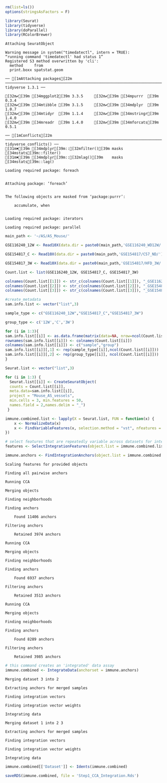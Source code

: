 ```R
rm(list=ls())
options(stringsAsFactors = F)
```


```R
library(Seurat)
library(tidyverse)
library(doParallel)
library(RColorBrewer)
```

    Attaching SeuratObject
    
    Warning message in system("timedatectl", intern = TRUE):
    “running command 'timedatectl' had status 1”
    Registered S3 method overwritten by 'cli':
      method     from         
      print.boxx spatstat.geom
    
    ── [1mAttaching packages[22m ─────────────────────────────────────────────────────────────────────────────── tidyverse 1.3.1 ──
    
    [32m✔[39m [34mggplot2[39m 3.3.5     [32m✔[39m [34mpurrr  [39m 0.3.4
    [32m✔[39m [34mtibble [39m 3.1.5     [32m✔[39m [34mdplyr  [39m 1.0.7
    [32m✔[39m [34mtidyr  [39m 1.1.4     [32m✔[39m [34mstringr[39m 1.4.0
    [32m✔[39m [34mreadr  [39m 1.4.0     [32m✔[39m [34mforcats[39m 0.5.1
    
    ── [1mConflicts[22m ────────────────────────────────────────────────────────────────────────────────── tidyverse_conflicts() ──
    [31m✖[39m [34mdplyr[39m::[32mfilter()[39m masks [34mstats[39m::filter()
    [31m✖[39m [34mdplyr[39m::[32mlag()[39m    masks [34mstats[39m::lag()
    
    Loading required package: foreach
    
    
    Attaching package: ‘foreach’
    
    
    The following objects are masked from ‘package:purrr’:
    
        accumulate, when
    
    
    Loading required package: iterators
    
    Loading required package: parallel
    



```R
main_path <- '~/AS/AS_Mouse/'
```


```R
GSE116240_12W <- Read10X(data.dir = paste0(main_path,'GSE116240_WD12W/'))
```


```R
GSE154817_C <- Read10X(data.dir = paste0(main_path,'GSE154817/C57_ND/'))
```


```R
GSE154817_3W <- Read10X(data.dir = paste0(main_path,'GSE154817/HFD_3W/'))
```


```R
Count.list <- list(GSE116240_12W, GSE154817_C, GSE154817_3W)
```


```R
colnames(Count.list[[1]]) <- str_c(colnames(Count.list[[1]]), "_GSE116240_12W")
colnames(Count.list[[2]]) <- str_c(colnames(Count.list[[2]]), "_GSE154817_C")
colnames(Count.list[[3]]) <- str_c(colnames(Count.list[[3]]), "_GSE154817_3W")
```


```R
#create_metadata
sam.info.list <- vector("list",3) 
```


```R
sample_type <- c("GSE116240_12W","GSE154817_C","GSE154817_3W")
```


```R
group_type <- c('12W','C','3W')
```


```R
for (i in 1:3){
sam.info.list[[i]] <- as.data.frame(matrix(data=NA, nrow=ncol(Count.list[[i]]),ncol=2))
rownames(sam.info.list[[i]]) <- colnames(Count.list[[i]])
colnames(sam.info.list[[i]]) <- c("sample","group")
sam.info.list[[i]][,1] <- rep(sample_type[[i]],ncol(Count.list[[i]]))
sam.info.list[[i]][,2] <- rep(group_type[[i]], ncol(Count.list[[i]]))
}
```


```R
Seurat.list <- vector("list",3)
```


```R
for (i in 1:3) {
  Seurat.list[[i]] <- CreateSeuratObject(
  counts = Count.list[[i]], 
  meta.data=sam.info.list[[i]],
  project = "Mouse_AS_vessels", 
  min.cells = 3, min.features = 50,
  names.field = 2,names.delim = "_")
 }
```


```R
immune.combined.list <- lapply(X = Seurat.list, FUN = function(x) {
    x <- NormalizeData(x)
    x <- FindVariableFeatures(x, selection.method = "vst", nfeatures = 3000)
})
```


```R
# select features that are repeatedly variable across datasets for integration
features <- SelectIntegrationFeatures(object.list = immune.combined.list,nfeatures = 3000)
```


```R
immune.anchors <- FindIntegrationAnchors(object.list = immune.combined.list, anchor.features = features)
```

    Scaling features for provided objects
    
    Finding all pairwise anchors
    
    Running CCA
    
    Merging objects
    
    Finding neighborhoods
    
    Finding anchors
    
    	Found 11406 anchors
    
    Filtering anchors
    
    	Retained 3974 anchors
    
    Running CCA
    
    Merging objects
    
    Finding neighborhoods
    
    Finding anchors
    
    	Found 6937 anchors
    
    Filtering anchors
    
    	Retained 3513 anchors
    
    Running CCA
    
    Merging objects
    
    Finding neighborhoods
    
    Finding anchors
    
    	Found 8289 anchors
    
    Filtering anchors
    
    	Retained 3985 anchors
    



```R
# this command creates an 'integrated' data assay
immune.combined <- IntegrateData(anchorset = immune.anchors)
```

    Merging dataset 3 into 2
    
    Extracting anchors for merged samples
    
    Finding integration vectors
    
    Finding integration vector weights
    
    Integrating data
    
    Merging dataset 1 into 2 3
    
    Extracting anchors for merged samples
    
    Finding integration vectors
    
    Finding integration vector weights
    
    Integrating data
    



```R
immune.combined[['Dataset']] <- Idents(immune.combined)
```


```R
saveRDS(immune.combined, file = 'Step1_CCA_Integration.Rds')
```

